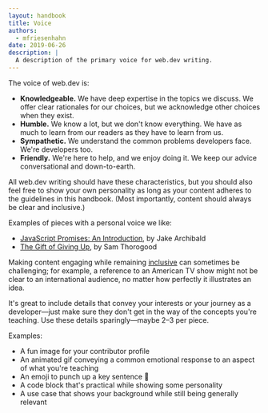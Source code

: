 ```yaml
---
layout: handbook
title: Voice
authors:
  - mfriesenhahn
date: 2019-06-26
description: |
  A description of the primary voice for web.dev writing.
---
```


The voice of web.dev is:
* **Knowledgeable.** We have deep expertise in the topics we discuss. We offer clear rationales for our choices, but we acknowledge other choices when they exist.
* **Humble.** We know a lot, but we don't know everything. We have as much to learn from our readers as they have to learn from us.
* **Sympathetic.** We understand the common problems developers face. We're developers too.
* **Friendly.** We're here to help, and we enjoy doing it. We keep our advice conversational and down-to-earth.

All web.dev writing should have these characteristics, but you should also feel free to show your own personality as long as your content adheres to the guidelines in this handbook. (Most importantly, content should always be clear and inclusive.)

Examples of pieces with a personal voice we like:
* [JavaScript Promises: An Introduction](https://developers.google.com/web/fundamentals/primers/promises), by Jake Archibald
* [The Gift of Giving Up](https://dev.to/chromiumdev/the-gift-of-giving-up-1lgl), by Sam Thorogood

Making content engaging while remaining [inclusive](/handbook/inclusion-and-accessibility) can sometimes be challenging; for example, a reference to an American TV show might not be clear to an international audience, no matter how perfectly it illustrates an idea.

It's great to include details that convey your interests or your journey as a developer—just make sure they don't get in the way of the concepts you're teaching. Use these details sparingly—maybe 2–3 per piece.

Examples:
* A fun image for your contributor profile
* An animated gif conveying a common emotional response to an aspect of what you're teaching
* An emoji to punch up a key sentence 🤔
* A code block that's practical while showing some personality
* A use case that shows your background while still being generally relevant
